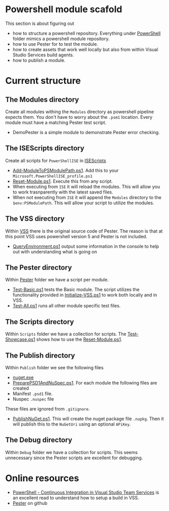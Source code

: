 # Powershell module scafold

This section is about figuring out

* how to structure a powershell repository. Everything under [PowerShell](PowerShell) folder mimics a powershell module repository.
* how to use Pester for to test the module.
* how to create assets that work well locally but also from within Visual Studio Services build agents.
* how to publish a module.

# Current structure

## The Modules directory

Create all modules withing the `Modules` directory as powershell pipeline expects them. You don't have to worry about the `.psm1` location. Every module must have a matching Pester test script.
* DemoPester is a simple module to demonstrate Pester error checking.

## The ISEScripts directory
Create all scripts for `PowerShellISE` in [ISEScripts](ISEScripts)
* [Add-ModuleToPSModulePath.ps1](ISEScripts/Add-ModuleToPSModulePath.ps1). Add this to your `Microsoft.PowerShellISE_profile.ps1`
* [Reset-Module.ps1](ISEScripts/Reset-Module.ps1). Execute this from any script. 
 * When executing from `ISE` it will reload the modules. This will allow you to work trasnparently with the latest saved files.
 * When not executing from `ISE` it will append the `Modules` directory to the `$env:PSModulePath`. This will allow your script to utilize the modules. 

## The VSS directory
Within [VSS](VSS) there is the original source code of Pester. The reason is that at this point VSS uses powershell version 5 and Pester is not included.
* [QueryEnvironment.ps1](VSS/QueryEnvironment.ps1) output some information in the console to help out with understanding what is going on

## The Pester directory
Within [Pester](Pester) folder we have a script per module. 
* [Test-Basic.ps1](Pester/Test-Basic.ps1) tests the Basic module. The script utilizes the functionality provided in [Initialize-VSS.ps1](VSS/Initialize-VSS.ps1) to work both locally and in VSS.
* [Test-All.ps1](Pester/Test-All.ps1) runs all other module specific test files.

## The Scripts directory
Within `Scripts` folder we have a collection for scripts. The [Test-Showcase.ps1](Scripts/Test-Showcase.ps1) shows how to use the [Reset-Module.ps1](ISEScripts/Reset-Module.ps1).

## The Publish directory
Within `Publish` folder we see the following files
* [nuget.exe](Publish/nuget.exe)
* [PreparePSD1AndNuSpec.ps1](Publish/PreparePSD1AndNuSpec.ps1). For each module the following files are created
 * Manifest `.psd1` file.
 * Nuspec `.nuspec` file

These files are ignored from `.gitignore`.
* [PublishNuGet.ps1](Publish/PublishNuGet.ps1). This will create the nuget package file `.nupkg`. Then it will publish this to the `NuGetUri` using an optional `APiKey`.

## The Debug directory
Within `Debug` folder we have a collection for scripts. This seems unnecessary since the Pester scripts are excellent for debugging.


# Online resources

* [PowerShell - Continuous Integration in Visual Studio Team Services](https://vnextengineer.azurewebsites.net/powershell-continuous-integration/) is an excellent read to understand how to setup a build in VSS. 
* [Pester](https://github.com/pester/Pester) on github

